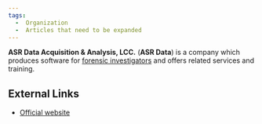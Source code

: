```yaml
---
tags:
  -  Organization
  -  Articles that need to be expanded
---
```

**ASR Data Acquisition & Analysis, LCC.** (**ASR Data**) is a company
which produces software for [forensic
investigators](forensic_investigator.md) and offers related
services and training.

## External Links

- [Official website](http://www.asrdata.com/)

